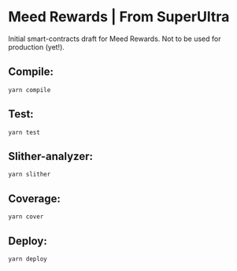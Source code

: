 # Meed Rewards | From SuperUltra

Initial smart-contracts draft for Meed Rewards. Not to be used for production (yet!).

## Compile:

```shell
yarn compile
```

## Test:

```shell
yarn test
```

## Slither-analyzer:

```shell
yarn slither
```

## Coverage:

```shell
yarn cover
```

## Deploy:

```shell
yarn deploy
```
